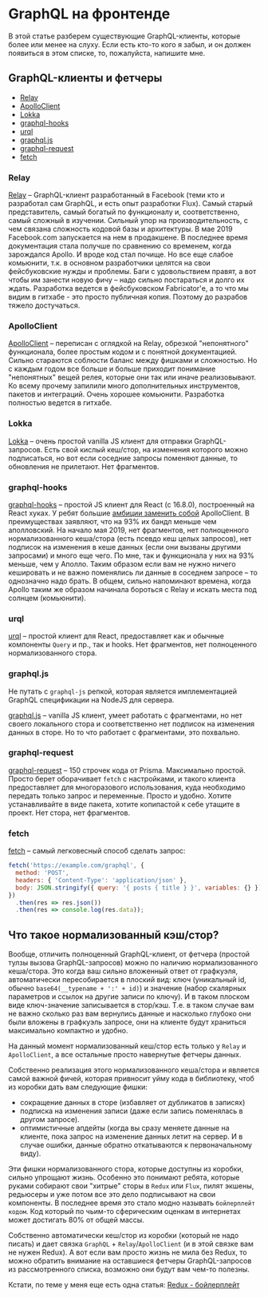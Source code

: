 # GraphQL на фронтенде

В этой статье разберем существующие GraphQL-клиенты, которые более или менее на слуху. Если есть кто-то кого я забыл, и он должен появиться в этом списке, то, пожалуйста, напишите мне.

## GraphQL-клиенты и фетчеры

- [Relay](#Relay)
- [ApolloClient](#ApolloClient)
- [Lokka](#Lokka)
- [graphql-hooks](#graphql-hooks)
- [urql](#urql)
- [graphql.js](#graphql.js)
- [graphql-request](#graphql-request)
- [fetch](#fetch)

### Relay

[Relay](https://facebook.github.io/relay/) – GraphQL-клиент разработанный в Facebook (теми кто и разработал сам GraphQL, и есть опыт разработки Flux). Самый старый представитель, самый богатый по функционалу и, соответственно, самый сложный в изучении. Сильный упор на производительность, с чем связана сложность кодовой базы и архитектуры. В мае 2019 Facebook.com запускается на нем в продакшене. В последнее время документация стала получше по сравнению со временем, когда зарождался Apollo. И вроде код стал почище. Но все еще слабое комьюнити, т.к. в основном разработчики целятся на свои фейсбуковские нужды и проблемы. Баги с удовольствием правят, а вот чтобы им занести новую фичу – надо сильно постараться и долго их ждать. Разработка ведется в фейсбуковском Fabricator'е, а то что мы видим в гитхабе - это просто публичная копия. Поэтому до разрабов тяжело достучаться.

### ApolloClient

[ApolloClient](https://www.apollographql.com/docs/) – переписан с оглядкой на Relay, обрезкой "непонятного" функционала, более простым кодом и с понятной документацией. Сильно стараются соблюсти баланс между фишками и сложностью. Но с каждым годом все больше и больше приходит понимание "непонятных" вещей релея, которые они так или иначе реализовывают. Ко всему прочему запилили много дополнительных инструментов, пакетов и интеграций. Очень хорошее комьюнити. Разработка полностью ведется в гитхабе.

### Lokka

[Lokka](https://github.com/kadirahq/lokka) – очень простой vanilla JS клиент для отправки GraphQL-запросов. Есть свой кислый кеш/стор, на изменения которого можно подписаться, но вот если соседние запросы поменяют данные, то обновления не прилетают. Нет фрагментов.

### graphql-hooks

[graphql-hooks](https://github.com/nearform/graphql-hooks) – простой JS клиент для React (c 16.8.0), построенный на React хуках. У ребят большие [амбиции заменить собой](https://github.com/nearform/graphql-hooks#migrating-from-apollo) ApolloClient. В преимуществах заявляют, что на 93% их бандл меньше чем аполловский. На начало мая 2019, нет фрагментов, нет полноценного нормализованного кеша/стора (есть псевдо кеш целых запросов), нет подписок на изменения в кеше данных (если они вызваны другими запросами) и много еще чего. По мне, так и функционала у них на 93% меньше, чем у Аполло. Таким образом если вам не нужно ничего кешировать и не важно поменялись ли данные в соседнем запросе – то однозначно надо брать. В общем, сильно напоминают времена, когда Apollo таким же образом начинала бороться с Relay и искать места под солнцем (комьюнити).

### urql

[urql](https://github.com/FormidableLabs/urql) – простой клиент для React, предоставляет как и обычные компоненты `Query` и пр., так и hooks. Нет фрагментов, нет полноценного нормализованного стора.

### graphql.js

Не путать с `graphql-js` репкой, которая является имплементацией GraphQL спецификации на NodeJS для сервера.

[graphql.js](https://github.com/f/graphql.js/) – vanilla JS клиент, умеет работать с фрагментами, но нет своего локального стора и соответственно нет подписок на изменения данных в сторе. Но то что работает с фрагментами, это похвально.

### graphql-request

[graphql-request](https://github.com/prisma/graphql-request) – 150 строчек кода от Prisma. Максимально простой. Просто берет оборачивает `fetch` с настройками, и такого клиента предоставляет для многоразового использования, куда необходимо передать только запрос и переменные. Просто и удобно. Хотите устанавливайте в виде пакета, хотите копипастой к себе утащите в проект. Нет стора, нет фрагментов.

### fetch

[fetch](https://developer.mozilla.org/ru/docs/Web/API/Fetch_API/Using_Fetch) – самый легковесный способ сделать запрос:

```js
fetch('https://example.com/graphql', {
  method: 'POST',
  headers: { 'Content-Type': 'application/json' },
  body: JSON.stringify({ query: '{ posts { title } }', variables: {} }),
})
  .then(res => res.json())
  .then(res => console.log(res.data));
```

## Что такое нормализованный кэш/стор?

Вообще, отличить полноценный GraphQL-клиент, от фетчера (простой тулзы вызова GraphQL-запросов) можно по наличию нормализованного кеша/стора. Это когда ваш сильно вложенный ответ от графкуэля, автоматически пересобирается в плоский вид: ключ (уникальный id, обычно `base64(__typename + ':' + id)`) и значение (набор скалярных параметров и ссылок на другие записи по ключу). И в таком плоском виде ключ-значение записывается в стор/кэш. Т.е. в таком случае вам не важно сколько раз вам вернулись данные и насколько глубоко они были вложены в графкуэль запросе, они на клиенте будут храниться максимально компактно и удобно.

На данный момент нормализованный кеш/стор есть только у `Relay` и `ApolloClient`, а все остальные просто навернутые фетчеры данных.

Собственно реализация этого нормализованного кеша/стора и является самой важной фичей, которая привносит уйму кода в библиотеку, чтоб из коробки дать вам следующие фишки:

- сокращение данных в сторе (избавляет от дубликатов в записях)
- подписка на изменения записи (даже если запись поменялась в другом запросе).
- оптимистичные апдейты (когда вы сразу меняете данные на клиенте, пока запрос на изменение данных летит на сервер. И в случае ошибки, данные обратно откатываются к первоначальному виду).

Эти фишки нормализованного стора, которые доступны из коробки, сильно упрощают жизнь. Особенно это понимают ребята, которые руками собирают свои "хитрые" сторы в `Redux` или `Flux`, пилят экшены, редьюсеры и уже потом все это дело подписывают на свои компоненты. В последнее время это стало модно  называть `бойлерплейт кодом`. Код который по чьим-то сферическим оценкам в интернетах может достигать 80% от общей массы.

Собственно автоматически кеш/стор из коробки (который не надо писать) и дает связка `GraphQL` + `Relay`/`ApolloClient` (и в этой связке вам не нужен Redux). А вот если вам просто жизнь не мила без Redux, то можно обратить внимание на оставшиеся фетчеры GraphQL-запросов из рассмотренного списка, возможно они будут вам чем-то полезны.

Кстати, по теме у меня еще есть одна статья: [Redux - бойлерплейт](https://github.com/nodkz/conf-talks/tree/master/articles/redux)
